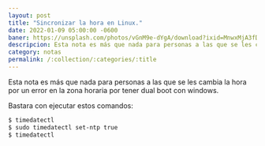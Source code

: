 ```yaml
---
layout: post
title: "Sincronizar la hora en Linux."
date: 2022-01-09 05:00:00 -0600
baner: https://unsplash.com/photos/vGnM9e-dYgA/download?ixid=MnwxMjA3fDB8MXxzZWFyY2h8N3x8Y29tcHV0ZXIlMjBjbG9ja3xlc3wwfHx8fDE2NTY3MDYyNDM&force=true&w=640
descripcion: Esta nota es más que nada para personas a las que se les cambia la hora por un error en la zona...
category: notas
permalink: /:collection/:categories/:title
---
```


Esta nota es más que nada para personas a las que se les cambia la hora por un error en la zona horaria por tener dual boot con windows.

Bastara con ejecutar estos comandos:

~~~bash
$ timedatectl
$ sudo timedatectl set-ntp true
$ timedatectl
~~~